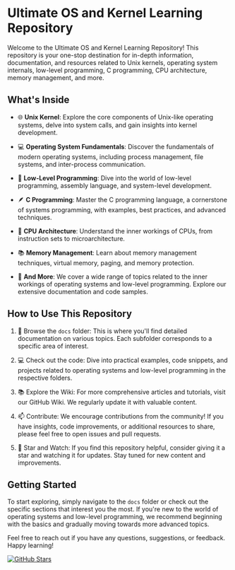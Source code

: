 # Ultimate OS and Kernel Learning Repository

Welcome to the Ultimate OS and Kernel Learning Repository! This repository is your one-stop destination for in-depth information, documentation, and resources related to Unix kernels, operating system internals, low-level programming, C programming, CPU architecture, memory management, and more.

## What's Inside

- 🌐 **Unix Kernel**: Explore the core components of Unix-like operating systems, delve into system calls, and gain insights into kernel development.
  
- 💻 **Operating System Fundamentals**: Discover the fundamentals of modern operating systems, including process management, file systems, and inter-process communication.

- 🔬 **Low-Level Programming**: Dive into the world of low-level programming, assembly language, and system-level development.

- 🪶 **C Programming**: Master the C programming language, a cornerstone of systems programming, with examples, best practices, and advanced techniques.

- 🧠 **CPU Architecture**: Understand the inner workings of CPUs, from instruction sets to microarchitecture.

- 📚 **Memory Management**: Learn about memory management techniques, virtual memory, paging, and memory protection.

- 🚀 **And More**: We cover a wide range of topics related to the inner workings of operating systems and low-level programming. Explore our extensive documentation and code samples.

## How to Use This Repository

1. 📖 Browse the `docs` folder: This is where you'll find detailed documentation on various topics. Each subfolder corresponds to a specific area of interest.

2. 💻 Check out the code: Dive into practical examples, code snippets, and projects related to operating systems and low-level programming in the respective folders.

3. 📚 Explore the Wiki: For more comprehensive articles and tutorials, visit our GitHub Wiki. We regularly update it with valuable content.

4. 📫 Contribute: We encourage contributions from the community! If you have insights, code improvements, or additional resources to share, please feel free to open issues and pull requests.

5. 🌟 Star and Watch: If you find this repository helpful, consider giving it a star and watching it for updates. Stay tuned for new content and improvements.

## Getting Started

To start exploring, simply navigate to the `docs` folder or check out the specific sections that interest you the most. If you're new to the world of operating systems and low-level programming, we recommend beginning with the basics and gradually moving towards more advanced topics.

Feel free to reach out if you have any questions, suggestions, or feedback. Happy learning!

[![GitHub Stars](https://img.shields.io/github/stars/wmBolles/Unix_Kernel?style=social)](https://github.com/wmBolles/Unix_Kernel/stargazers)
